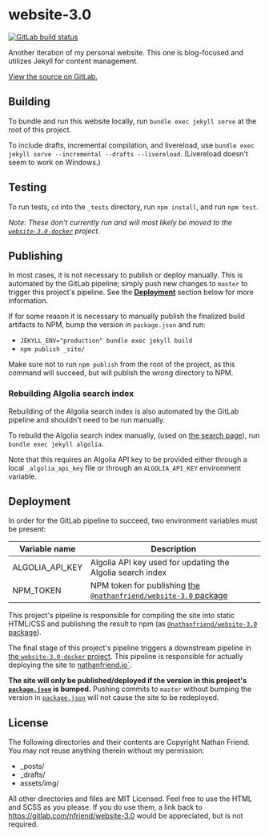 # website-3.0

<a href="https://gitlab.com/nfriend/website-3.0/pipelines/latest"
  target="_blank"><img
  src="https://gitlab.com/nfriend/website-3.0/badges/master/pipeline.svg"
  alt="GitLab build status"></a>

Another iteration of my personal website. This one is blog-focused and utilizes
Jekyll for content management.

[View the source on GitLab.](https://gitlab.com/nfriend/website-3.0)

## Building

To bundle and run this website locally, run `bundle exec jekyll serve` at the
root of this project.

To include drafts, incremental compilation, and livereload, use `bundle exec jekyll serve --incremental --drafts --livereload`. (Livereload doesn't seem to
work on Windows.)

## Testing

To run tests, `cd` into the `_tests` directory, run `npm install`, and run `npm test`.

_Note: These don't currently run and will most likely be moved to the
[`website-3.0-docker`](https://gitlab.com/nfriend/website-3.0-docker) project._

## Publishing

In most cases, it is not necessary to publish or deploy manually. This is
automated by the GitLab pipeline; simply push new changes to `master` to trigger
this project's pipeline. See the [**Deployment**](#deployment) section below for
more information.

If for some reason it is necessary to manually publish the finalized build
artifacts to NPM, bump the version in `package.json` and run:

-   `JEKYLL_ENV="production" bundle exec jekyll build`
-   `npm publish _site/`

Make sure not to run `npm publish` from the root of the project, as this command
will succeed, but will publish the wrong directory to NPM.

### Rebuilding Algolia search index

Rebuilding of the Algolia search index is also automated by the GitLab pipeline
and shouldn't need to be run manually.

To rebuild the Algolia search index manually, (used on [the search
page](https://nathanfriend.io/search)), run `bundle exec jekyll algolia`.

Note that this requires an Algolia API key to be provided either through a local
`_algolia_api_key` file or through an `ALGOLIA_API_KEY` environment variable.

## Deployment

In order for the GitLab pipeline to succeed, two environment variables must be
present:

| Variable name   | Description                                                                                                                 |
| --------------- | --------------------------------------------------------------------------------------------------------------------------- |
| ALGOLIA_API_KEY | Algolia API key used for updating the Algolia search index                                                                  |
| NPM_TOKEN       | NPM token for publishing [the `@nathanfriend/website-3.0` package](https://www.npmjs.com/package/@nathanfriend/website-3.0) |

This project's pipeline is responsible for compiling the site into static
HTML/CSS and publishing the result to npm (as [`@nathanfriend/website-3.0`
package](https://www.npmjs.com/package/@nathanfriend/website-3.0)).

The final stage of this project's pipeline triggers a downstream pipeline in
[the `website-3.0-docker`
project](https://gitlab.com/nfriend/website-3.0-docker). This pipeline is
responsible for actually deploying the site to
[nathanfriend.io`](https://nathanfriend.io).

**The site will only be published/deployed if the version in this project's
[`package.json`](./package.json) is bumped.** Pushing commits to `master`
without bumping the version in [`package.json`](./package.json) will not cause
the site to be redeployed.

## License

The following directories and their contents are Copyright Nathan Friend. You
may not reuse anything therein without my permission:

-   \_posts/
-   \_drafts/
-   assets/img/

All other directories and files are MIT Licensed. Feel free to use the HTML and
SCSS as you please. If you do use them, a link back to
https://gitlab.com/nfriend/website-3.0 would be appreciated, but is not
required.
